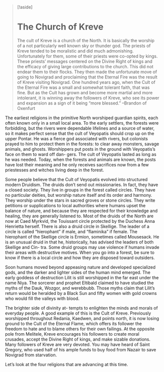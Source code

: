 >[!aside]
># The Church of Kreve 
>The cult of Kreve is a church of the North. It is basically the worship of a not particularly well known sky or thunder god. The priests of Kreve tended to be moralistic and did much admonishing. Unfortunately for them, some of their priests were co-opted by kings. These priests’ messages centered on the Divine Right of kings and the efficacy of giving large contributions to the church. This did not endear them to their flocks. They then made the unfortunate move of going to Novigrad and proclaiming that the Eternal Fire was the result of Kreve visiting Novigrad. One hundred years ago, when the Cult of the Eternal Fire was a small and somewhat tolerant faith, that was fine. But as the Cult has grown and become more martial and more intolerant, it is winning away the followers of Kreve, who see its power and expansion as a sign of it being “more blessed.”
>–Brandon of Oxenfurt

The earliest religions in the primitive North worshiped guardian spirits, each often known only in a small local area. To the early settlers, the forests were forbidding, but the rivers were dependable lifelines and a source of water, so it makes perfect sense that the cult of Veyopatis should crop up on the upper Pontar. He was a fierce god associated with rivers, but colonists prayed to him to protect them in the forests: to clear away monsters, savage animals, and ghosts. Worshippers put posts in the ground with Veyopatis’s face on them to ward off dan- gers. The cult of Veyopatis lasted as long as he was needed. Today, when the forests and animals are known, the posts have lost their meaning and he only receives sacrifices now from a few priestesses and witches living deep in the forest.

Some people believe that the Cult of Veyopatis evolved into structured modern Druidism. The druids don’t send out missionaries. In fact, they have a closed society. They live in groups in the forest called circles. They have no particular deities, but worship nature itself and its order and harmony. They worship under the stars in sacred groves or stone circles. They write petitions or supplications to local authorities where humans upset the balance of nature, and because they are respected for their knowledge and healing, they are generally listened to. Most of the druids of the North are now at Caed Myrkvid, the Touissant circle protected by the Duchess Anna Henrietta herself. There is also a druid circle in Skellige. The leader of a circle is called “hierophant” if male, and “flaminika” if female. The hierophant of the Skellige circle is Ermion, sometimes called Mousesack. He is an unusual druid in that he, historically, has advised the leaders of both Skellige and Cin- tra. Some druid groups may use violence if humans invade their areas with destructive motives. When you go into a forest, be sure to know if there is a local circle and how they are disposed toward outsiders.

Soon humans moved beyond appeasing nature and developed specialized gods, and the darker and lighter sides of the human mind emerged. The early goddess of destruction Lilit is still worshipped in the far east under the name Niya. The sorcerer and prophet Eltibald claimed to have studied the myths of the Dauk, Wozgor, and werebbubb. Those myths claim that Lilit’s return would be heralded by a Black Sun and fifty women with gold crowns who would fill the valleys with blood.

The brighter side of divinity at- tempts to enlighten the minds and morals of everyday people. A good example of this is the Cult of Kreve. Previously worshipped throughout Redania, Kaedwen, and points north, it is now losing ground to the Cult of the Eternal Flame, which offers its follower the freedom to hate and to blame others for their own failings. At the opposite pole from Melitele, Kreve encourages his followers to create moral crusades, accept the Divine Right of kings, and make sizable donations. Many followers of Kreve are very devoted. You may have heard of Saint Gregory, who used half of his ample funds to buy food from Nazair to save Novigrad from starvation.

Let’s look at the four religions that are advancing at this time.
